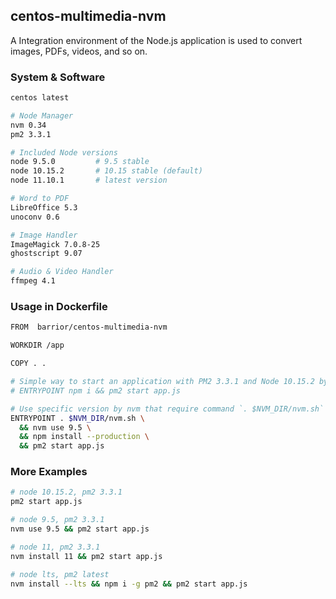 ## centos-multimedia-nvm

A Integration environment of the Node.js application is used to convert images, PDFs, videos, and so on. 

### System & Software

```bash
centos latest

# Node Manager
nvm 0.34
pm2 3.3.1

# Included Node versions
node 9.5.0         # 9.5 stable
node 10.15.2       # 10.15 stable (default)
node 11.10.1       # latest version

# Word to PDF
LibreOffice 5.3
unoconv 0.6

# Image Handler
ImageMagick 7.0.8-25
ghostscript 9.07

# Audio & Video Handler
ffmpeg 4.1
```

### Usage in Dockerfile

```bash
FROM  barrior/centos-multimedia-nvm

WORKDIR /app

COPY . .

# Simple way to start an application with PM2 3.3.1 and Node 10.15.2 by default.
# ENTRYPOINT npm i && pm2 start app.js

# Use specific version by nvm that require command `. $NVM_DIR/nvm.sh` before.
ENTRYPOINT . $NVM_DIR/nvm.sh \
  && nvm use 9.5 \
  && npm install --production \
  && pm2 start app.js
```

### More Examples

```bash
# node 10.15.2, pm2 3.3.1
pm2 start app.js

# node 9.5, pm2 3.3.1
nvm use 9.5 && pm2 start app.js

# node 11, pm2 3.3.1 
nvm install 11 && pm2 start app.js

# node lts, pm2 latest
nvm install --lts && npm i -g pm2 && pm2 start app.js
```